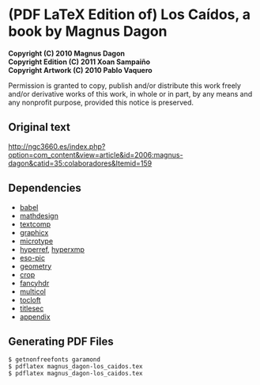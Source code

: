 (PDF LaTeX Edition of) Los Caídos, a book by Magnus Dagon
=========================================================

**Copyright (C) 2010 Magnus Dagon**  
**Copyright Edition (C) 2011 Xoan Sampaiño**  
**Copyright Artwork (C) 2010 Pablo Vaquero**

Permission is granted to copy, publish and/or distribute this work freely and/or derivative works of this work, in whole or in part, by any means and any nonprofit purpose, provided this notice is preserved.

Original text
-------------

<http://ngc3660.es/index.php?option=com_content&view=article&id=2006:magnus-dagon&catid=35:colaboradores&Itemid=159>

Dependencies
------------

* [babel](http://ctan.org/pkg/babel)
* [mathdesign](http://ctan.org/pkg/mathdesign)
* [textcomp](http://ctan.org/pkg/texcomp)
* [graphicx](http://ctan.org/pkg/graphicx)
* [microtype](http://ctan.org/pkg/microtype)
* [hyperref](http://ctan.org/pkg/hyperref), [hyperxmp](http://ctan.org/pkg/hyperxmp)
* [eso-pic](http://ctan.org/pkg/eso-pic)
* [geometry](http://ctan.org/pkg/geometry)
* [crop](http://ctan.org/pkg/crop)
* [fancyhdr](http://ctan.org/pkg/fancyhdr)
* [multicol](http://ctan.org/pkg/multicol)
* [tocloft](http://ctan.org/pkg/tocloft)
* [titlesec](http://ctan.org/pkg/titlesec)
* [appendix](http://ctan.org/pkg/appendix)

Generating PDF Files
--------------------

    $ getnonfreefonts garamond
    $ pdflatex magnus_dagon-los_caidos.tex
    $ pdflatex magnus_dagon-los_caidos.tex
